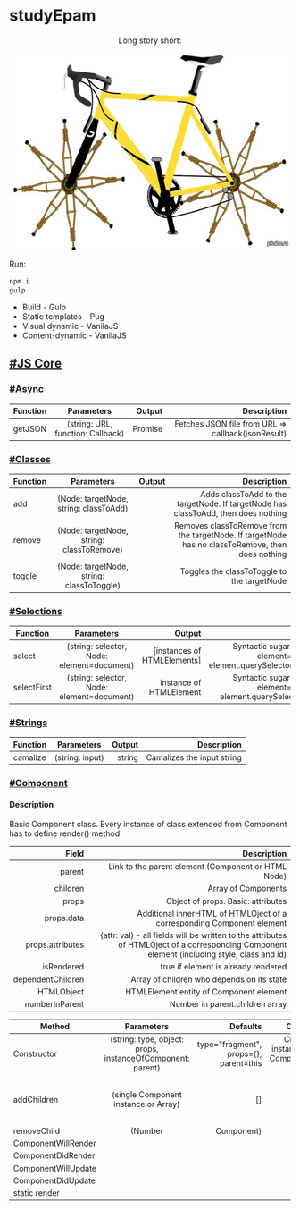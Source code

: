 # studyEpam

<p align="center">Long story short:</p>
<p align="center">
  <img width="600" height="352" src="./promo.jpg">
</p>

Run:

    npm i
    gulp
    
* Build - Gulp
* Static templates - Pug
* Visual dynamic - VanilaJS
* Content-dynamic - VanilaJS

## [#JS Core](./src/scripts/core)
### [#Async](./src/scripts/core/Async.js)
| Function        | Parameters           | Output  | Description  | 
| --------------- |:---------:| -------:| -------:|
| getJSON         | (string: URL, function: Callback) | Promise | Fetches JSON file from URL => callback(jsonResult)

### [#Classes](./src/scripts/core/classes.js)
| Function        | Parameters       | Output  | Description  | 
| --------------- |:---------:| -------:| -------:|
| add         | (Node: targetNode, string: classToAdd) |  | Adds classToAdd to the targetNode. If targetNode has classToAdd, then does nothing
| remove         | (Node: targetNode, string: classToRemove) |  | Removes classToRemove from the targetNode. If targetNode has no classToRemove, then does nothing
| toggle         | (Node: targetNode, string: classToToggle) |  | Toggles the classToToggle to the targetNode

### [#Selections](./src/scripts/core/Selections.js)
| Function        | Parameters       | Output  | Description  | 
| --------------- |:---------:| -------:| -------:|
| select         | (string: selector, Node: element=document) | \[instances of HTMLElements] | Syntactic sugar for (selector, element=document)=> element.querySelectorAll(selector);
| selectFirst         | (string: selector, Node: element=document) | instance of HTMLElement | Syntactic sugar for (selector, element=document)=> element.querySelector(selector)

### [#Strings](./src/scripts/core/Strings.js)
| Function        | Parameters       | Output  | Description  | 
| --------------- |:---------:| -------:| -------:|
| camalize         | (string: input) | string | Camalizes the input string

### [#Component](./src/scripts/core/Component.js)
#### Description
Basic Component class. Every instance of class extended from Component has to define render() method

| Field        | Description  | 
| ---------------:| --------------------:|
| parent | Link to the parent element (Component or HTML Node) | 
| children | Array of Components
| props | Object of props. Basic: attributes | 
| props.data | Additional innerHTML of HTMLOject of a corresponding Component element | 
| props.attributes | {attr: val} - all fields will be written to the attributes of HTMLOject of a corresponding Component element (including style, class and id) | 
| isRendered | true if element is already rendered | 
| dependentChildren | Array of children who depends on its state | 
| HTMLObject | HTMLElement entity of Component element | 
| numberInParent | Number in parent.children array | 

| Method        | Parameters       | Defaults  | Output  | Description  | 
| --------------- |:---:| ---:| ---:| --------------------:|
|Constructor| (string: type, object: props, instanceOfComponent: parent) | type="fragment", props={}, parent=this  | Creates instance of Component class
| addChildren | (single Component instance or Array) | [] | this | Adds children to the Component instance |
| removeChild | (Number|Component) | | | |
| ComponentWillRender | | | | |
| ComponentDidRender | | | | |
| ComponentWillUpdate | | | | |
| ComponentDidUpdate | | | | |
| static render| | | | |